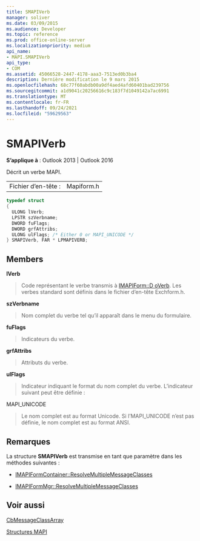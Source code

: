 ```yaml
---
title: SMAPIVerb
manager: soliver
ms.date: 03/09/2015
ms.audience: Developer
ms.topic: reference
ms.prod: office-online-server
ms.localizationpriority: medium
api_name:
- MAPI.SMAPIVerb
api_type:
- COM
ms.assetid: 45066528-2447-4178-aaa3-7513ed0b3ba4
description: Dernière modification le 9 mars 2015
ms.openlocfilehash: 68c77f60abdb00a9df4aed4afd60401bad239756
ms.sourcegitcommit: a1d9041c20256616c9c183f7d1049142a7ac6991
ms.translationtype: MT
ms.contentlocale: fr-FR
ms.lasthandoff: 09/24/2021
ms.locfileid: "59629563"
---
```

# <a name="smapiverb"></a>SMAPIVerb

  
  
**S’applique à** : Outlook 2013 | Outlook 2016 
  
Décrit un verbe MAPI.
  
|||
|:-----|:-----|
|Fichier d’en-tête :  <br/> |Mapiform.h  <br/> |
   
```cpp
typedef struct
{
  ULONG lVerb;
  LPSTR szVerbname;
  DWORD fuFlags;
  DWORD grfAttribs;
  ULONG ulFlags; /* Either 0 or MAPI_UNICODE */
} SMAPIVerb, FAR * LPMAPIVERB;

```

## <a name="members"></a>Members

 **lVerb**
  
> Code représentant le verbe transmis à [IMAPIForm::D oVerb](imapiform-doverb.md). Les verbes standard sont définis dans le fichier d’en-tête Exchform.h.
    
 **szVerbname**
  
> Nom complet du verbe tel qu’il apparaît dans le menu du formulaire.
    
 **fuFlags**
  
> Indicateurs du verbe.
    
 **grfAttribs**
  
> Attributs du verbe. 
    
 **ulFlags**
  
> Indicateur indiquant le format du nom complet du verbe. L’indicateur suivant peut être définie :
    
MAPI_UNICODE 
  
> Le nom complet est au format Unicode. Si l’MAPI_UNICODE n’est pas définie, le nom complet est au format ANSI.
    
## <a name="remarks"></a>Remarques

La structure **SMAPIVerb** est transmise en tant que paramètre dans les méthodes suivantes : 
  
- [IMAPIFormContainer::ResolveMultipleMessageClasses](imapiformcontainer-resolvemultiplemessageclasses.md)
    
- [IMAPIFormMgr::ResolveMultipleMessageClasses](imapiformmgr-resolvemultiplemessageclasses.md)
    
## <a name="see-also"></a>Voir aussi



[CbMessageClassArray](cbmessageclassarray.md)


[Structures MAPI](mapi-structures.md)

